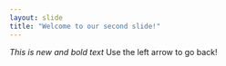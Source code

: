 ```yaml
---
layout: slide
title: "Welcome to our second slide!"
---
```

*This is new and bold text*
Use the left arrow to go back!
